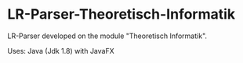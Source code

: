 # LR-Parser-Theoretisch-Informatik
LR-Parser developed on the module "Theoretisch Informatik".

Uses: Java (Jdk 1.8) with JavaFX
